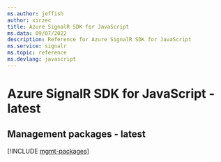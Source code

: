 ```yaml
---
ms.author: jeffish
author: xirzec
title: Azure SignalR SDK for JavaScript
ms.data: 09/07/2022
description: Reference for Azure SignalR SDK for JavaScript
ms.service: signalr
ms.topic: reference
ms.devlang: javascript
---
```

# Azure SignalR SDK for JavaScript - latest

## Management packages - latest
[!INCLUDE [mgmt-packages](signalr-mgmt-index.md)]